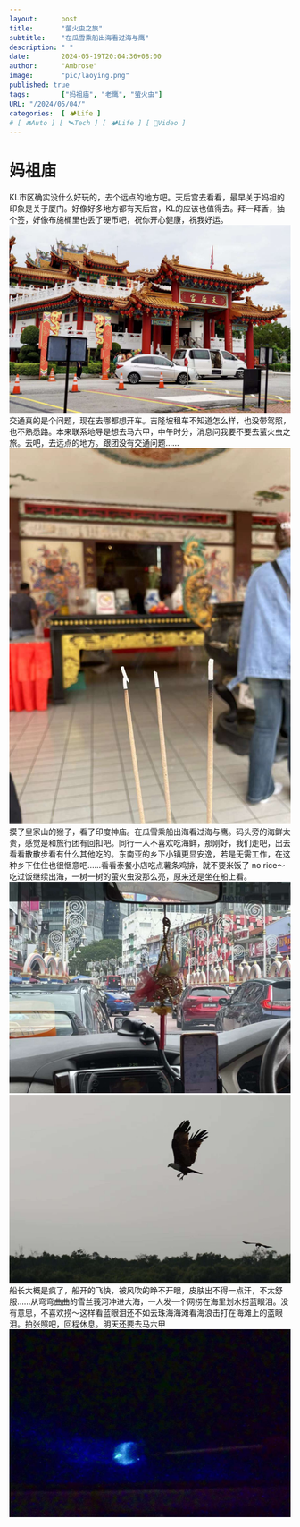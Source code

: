```yaml
---
layout:      post
title:       "萤火虫之旅"
subtitle:    "在瓜雪乘船出海看过海与鹰"
description: " "
date:        2024-05-19T20:04:36+08:00
author:      "Ambrose"
image:       "pic/laoying.png"
published: true 
tags:        ["妈祖庙", "老鹰", "萤火虫"]
URL: "/2024/05/04/"
categories:  [ 🏕️Life ]
# [ 🚘Auto ] [ 🛰️Tech ] [ 🏕️Life ] [ 🎥Video ]
---
```


# 妈祖庙
KL市区确实没什么好玩的，去个远点的地方吧。天后宫去看看，最早关于妈祖的印象是关于厦门。好像好多地方都有天后宫，KL的应该也值得去。拜一拜香，抽个签，好像布施桶里也丢了硬币吧，祝你开心健康，祝我好运。
![mazumiao](pic/mazumiao.png)
交通真的是个问题，现在去哪都想开车。吉隆坡租车不知道怎么样，也没带驾照，也不熟悉路。本来联系地导是想去马六甲，中午时分，消息问我要不要去萤火虫之旅。去吧，去远点的地方。跟团没有交通问题……
![xianghuo](pic/xianghuo.png)
摸了皇家山的猴子，看了印度神庙。在瓜雪乘船出海看过海与鹰。码头旁的海鲜太贵，感觉是和旅行团有回扣吧。同行一人不喜欢吃海鲜，那刚好，我们走吧，出去看看散散步看有什么其他吃的。东南亚的乡下小镇更显安逸，若是无需工作，在这种乡下住住也很惬意吧……看看泰餐小店吃点薯条鸡排，就不要米饭了 no rice～ 吃过饭继续出海，一树一树的萤火虫没那么亮，原来还是坐在船上看。
![yingdujie](pic/yingdujie.png)
![laoying](pic/laoying.png)
船长大概是疯了，船开的飞快，被风吹的睁不开眼，皮肤出不得一点汗，不太舒服……从弯弯曲曲的雪兰莪河冲进大海，一人发一个网捞在海里划水捞蓝眼泪。没有意思，不喜欢捞～这样看蓝眼泪还不如去珠海海滩看海浪击打在海滩上的蓝眼泪。拍张照吧，回程休息。明天还要去马六甲
![lanyanlei](pic/lanyanlei.png)
